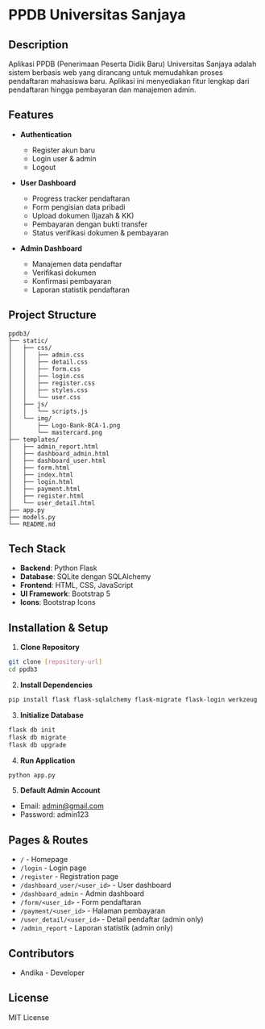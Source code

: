 # PPDB Universitas Sanjaya

## Description
Aplikasi PPDB (Penerimaan Peserta Didik Baru) Universitas Sanjaya adalah sistem berbasis web yang dirancang untuk memudahkan proses pendaftaran mahasiswa baru. Aplikasi ini menyediakan fitur lengkap dari pendaftaran hingga pembayaran dan manajemen admin.

## Features
- **Authentication**
  - Register akun baru
  - Login user & admin
  - Logout

- **User Dashboard**
  - Progress tracker pendaftaran
  - Form pengisian data pribadi
  - Upload dokumen (Ijazah & KK)
  - Pembayaran dengan bukti transfer
  - Status verifikasi dokumen & pembayaran

- **Admin Dashboard**
  - Manajemen data pendaftar
  - Verifikasi dokumen
  - Konfirmasi pembayaran
  - Laporan statistik pendaftaran

## Project Structure
```plaintext
ppdb3/
├── static/
│   ├── css/
│   │   ├── admin.css
│   │   ├── detail.css
│   │   ├── form.css
│   │   ├── login.css
│   │   ├── register.css
│   │   ├── styles.css
│   │   └── user.css
│   ├── js/
│   │   └── scripts.js
│   └── img/
│       ├── Logo-Bank-BCA-1.png
│       └── mastercard.png
├── templates/
│   ├── admin_report.html
│   ├── dashboard_admin.html
│   ├── dashboard_user.html
│   ├── form.html
│   ├── index.html
│   ├── login.html
│   ├── payment.html
│   ├── register.html
│   └── user_detail.html
├── app.py
├── models.py
└── README.md
```

## Tech Stack
- **Backend**: Python Flask
- **Database**: SQLite dengan SQLAlchemy
- **Frontend**: HTML, CSS, JavaScript
- **UI Framework**: Bootstrap 5
- **Icons**: Bootstrap Icons

## Installation & Setup

1. **Clone Repository**
```bash
git clone [repository-url]
cd ppdb3
```

2. **Install Dependencies**
```bash
pip install flask flask-sqlalchemy flask-migrate flask-login werkzeug
```

3. **Initialize Database**
```bash
flask db init
flask db migrate
flask db upgrade
```

4. **Run Application**
```bash
python app.py
```

5. **Default Admin Account**
- Email: admin@gmail.com
- Password: admin123

## Pages & Routes
- `/` - Homepage
- `/login` - Login page
- `/register` - Registration page
- `/dashboard_user/<user_id>` - User dashboard
- `/dashboard_admin` - Admin dashboard
- `/form/<user_id>` - Form pendaftaran
- `/payment/<user_id>` - Halaman pembayaran
- `/user_detail/<user_id>` - Detail pendaftar (admin only)
- `/admin_report` - Laporan statistik (admin only)

## Contributors
- Andika - Developer

## License
MIT License
